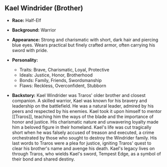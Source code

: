 ## **Kael Windrider (Brother)**

- **Race:** Half-Elf

- **Background:** Warrior

- **Appearance:** Strong and charismatic with short, dark hair and piercing blue eyes. Wears practical but finely crafted armor, often carrying his sword with pride.

- **Personality:**
    - Traits: Brave, Charismatic, Loyal, Protective
    - Ideals: Justice, Honor, Brotherhood
    - Bonds: Family, Friends, Swordsmanship
    - Flaws: Reckless, Overconfident, Stubborn

- **Backstory:** Kael Windrider was Traros' older brother and closest companion. A skilled warrior, Kael was known for his bravery and leadership on the battlefield. He was a natural leader, admired by his peers and respected by his enemies. Kael took it upon himself to mentor [[Traros]], teaching him the ways of the blade and the importance of honor and justice. His charismatic nature and unwavering loyalty made him a beloved figure in their homeland. Kael's life was cut tragically short when he was falsely accused of treason and executed, a crime orchestrated by those who sought to destroy the Windrider family. His last words to Traros were a plea for justice, igniting Traros' quest to clear his brother's name and avenge his death. Kael's legacy lives on through Traros, who wields Kael's sword, Tempest Edge, as a symbol of their bond and shared destiny.